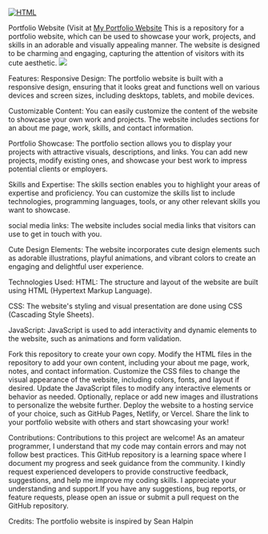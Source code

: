 [![HTML](https://img.shields.io/badge/HTML-239120?style=for-the-badge&logo=html5&logoColor=white)](https://html.com/)
<!-- [![Express](https://img.shields.io/badge/Express.js-404D59?style=for-the-badge)](http://expressjs.com/)
[![Node.js](https://img.shields.io/badge/Node.js-43853D?style=for-the-badge&logo=node.js&logoColor=white)](https://nodejs.org/)
[![Shell Script](https://img.shields.io/badge/Shell_Script-121011?style=for-the-badge&logo=gnu-bash&logoColor=white)](https://www.shellscript.sh/) -->

Portfolio Website (Visit at [My Portfolio Website](https://ums91.github.io/myportfoliowebsite/)
This is a repository for a portfolio website, which can be used to showcase your work, projects, and skills in an adorable and visually appealing manner. The website is designed to be charming and engaging, capturing the attention of visitors with its cute aesthetic.
<img src="[My Portfolio Website](https://github.com/ums91/myportfoliowebsite/blob/main/project1.gif)">

Features:
Responsive Design: The portfolio website is built with a responsive design, ensuring that it looks great and functions well on various devices and screen sizes, including desktops, tablets, and mobile devices.

Customizable Content: You can easily customize the content of the website to showcase your own work and projects. The website includes sections for an about me page, work, skills, and contact information.

Portfolio Showcase: The portfolio section allows you to display your projects with attractive visuals, descriptions, and links. You can add new projects, modify existing ones, and showcase your best work to impress potential clients or employers.

Skills and Expertise: The skills section enables you to highlight your areas of expertise and proficiency. You can customize the skills list to include technologies, programming languages, tools, or any other relevant skills you want to showcase.

social media links: The website includes social media links that visitors can use to get in touch with you. 

Cute Design Elements: The website incorporates cute design elements such as adorable illustrations, playful animations, and vibrant colors to create an engaging and delightful user experience.

Technologies Used:
HTML: The structure and layout of the website are built using HTML (Hypertext Markup Language).

CSS: The website's styling and visual presentation are done using CSS (Cascading Style Sheets).

JavaScript: JavaScript is used to add interactivity and dynamic elements to the website, such as animations and form validation.


Fork this repository to create your own copy.
Modify the HTML files in the repository to add your own content, including your about me page, work, notes, and contact information.
Customize the CSS files to change the visual appearance of the website, including colors, fonts, and layout if desired.
Update the JavaScript files to modify any interactive elements or behavior as needed.
Optionally, replace or add new images and illustrations to personalize the website further.
Deploy the website to a hosting service of your choice, such as GitHub Pages, Netlify, or Vercel.
Share the link to your portfolio website with others and start showcasing your work!

Contributions: Contributions to this project are welcome! As an amateur programmer, I understand that my code may contain errors and may not follow best practices. This GitHub repository is a learning space where I document my progress and seek guidance from the community. I kindly request experienced developers to provide constructive feedback, suggestions, and help me improve my coding skills. I appreciate your understanding and support.If you have any suggestions, bug reports, or feature requests, please open an issue or submit a pull request on the GitHub repository.

Credits:
The portfolio website is inspired by Sean Halpin

